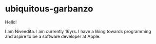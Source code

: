 # ubiquitous-garbanzo

Hello!

I am Niveedita. I am currently 16yrs.
I have a liking towards programming and aspire to be a software developer at Apple.
